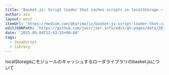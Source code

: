 ```yaml
---
title: 'Basket.js: Script loader that caches scripts in localStorage — Medium'
author: azu
layout: post
itemUrl: 'https://medium.com/@karimaliz/basket-js-script-loader-that-caches-scripts-in-localstorage-544a93827a5'
editJSONPath: 'https://github.com/jser/jser.info/edit/gh-pages/data/2015/05/index.json'
date: '2015-05-04T12:43:25+00:00'
tags:
  - JavaScript
  - library
---
```

localStorageにモジュールのキャッシュするローダライブラリのbasket.jsについて
